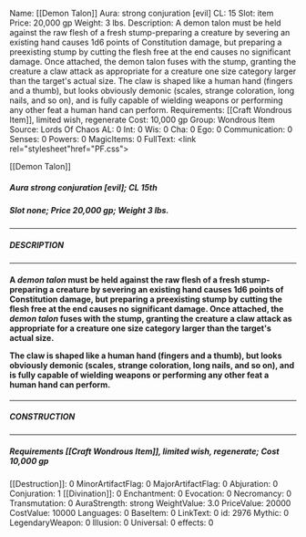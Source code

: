 Name: [[Demon Talon]]
Aura: strong conjuration [evil]
CL: 15
Slot: item
Price: 20,000 gp
Weight: 3 lbs.
Description: A demon talon must be held against the raw flesh of a fresh stump-preparing a creature by severing an existing hand causes 1d6 points of Constitution damage, but preparing a preexisting stump by cutting the flesh free at the end causes no significant damage. Once attached, the demon talon fuses with the stump, granting the creature a claw attack as appropriate for a creature one size category larger than the target's actual size. The claw is shaped like a human hand (fingers and a thumb), but looks obviously demonic (scales, strange coloration, long nails, and so on), and is fully capable of wielding weapons or performing any other feat a human hand can perform.
Requirements: [[Craft Wondrous Item]], limited wish, regenerate
Cost: 10,000 gp
Group: Wondrous Item
Source: Lords Of Chaos
AL: 0
Int: 0
Wis: 0
Cha: 0
Ego: 0
Communication: 0
Senses: 0
Powers: 0
MagicItems: 0
FullText: <link rel="stylesheet"href="PF.css"><div class="heading"><p class="alignleft">[[Demon Talon]]</p><div style="clear: both;"></div></div><div><h5><b>Aura </b>strong conjuration [evil]; <b>CL </b>15th</h5><h5><b>Slot </b>none; <b>Price </b>20,000 gp; <b>Weight </b>3 lbs.</h5></div><hr/><div><h5><b>DESCRIPTION</b></h5></div><hr/><div><h4><p>A <i>demon talon</i> must be held against the raw flesh of a fresh stump-preparing a creature by severing an existing hand causes 1d6 points of Constitution damage, but preparing a preexisting stump by cutting the flesh free at the end causes no significant damage. Once attached, the <i>demon talon</i> fuses with the stump, granting the creature a claw attack as appropriate for a creature one size category larger than the target's actual size.</p><p>The claw is shaped like a human hand (fingers and a thumb), but looks obviously demonic (scales, strange coloration, long nails, and so on), and is fully capable of wielding weapons or performing any other feat a human hand can perform.</p></h4></div><hr/><div><h5><b>CONSTRUCTION</b></h5></div><hr/><div><h5><b>Requirements </b>[[Craft Wondrous Item]], <i>limited wish</i>, <i>regenerate</i>; <b>Cost </b>10,000 gp</h5></div>
[[Destruction]]: 0
MinorArtifactFlag: 0
MajorArtifactFlag: 0
Abjuration: 0
Conjuration: 1
[[Divination]]: 0
Enchantment: 0
Evocation: 0
Necromancy: 0
Transmutation: 0
AuraStrength: strong
WeightValue: 3.0
PriceValue: 20000
CostValue: 10000
Languages: 0
BaseItem: 0
LinkText: 0
id: 2976
Mythic: 0
LegendaryWeapon: 0
Illusion: 0
Universal: 0
effects: 0
